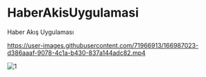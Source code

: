 # HaberAkisUygulamasi
 Haber Akış Uygulaması
 

 



https://user-images.githubusercontent.com/71966913/166987023-d386aaaf-9078-4c1a-b430-837a144adc82.mp4




![1](https://user-images.githubusercontent.com/71966913/166936086-6856fced-b3ff-44ac-8e36-fd297133a45f.jpg)
